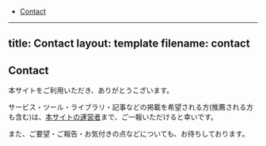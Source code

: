 <!-- START doctoc generated TOC please keep comment here to allow auto update -->
<!-- DON'T EDIT THIS SECTION, INSTEAD RE-RUN doctoc TO UPDATE -->

- [Contact](#contact)

<!-- END doctoc generated TOC please keep comment here to allow auto update -->

---
title: Contact
layout: template
filename: contact
---

## Contact

本サイトをご利用いただき、ありがとうこざいます。

サービス・ツール・ライブラリ・記事などの掲載を希望される方(推薦される方も含む)は、[本サイトの運営者](https://twitter.com/k_hiro1818)まで、ご一報いただけると幸いです。

また、ご要望・ご報告・お気付きの点などについても、お待ちしております。
